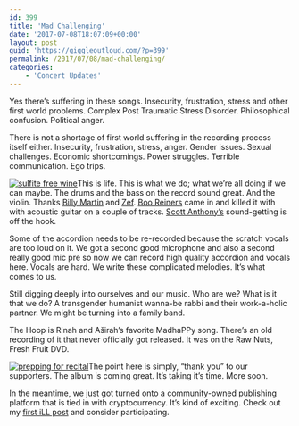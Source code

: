```yaml
---
id: 399
title: 'Mad Challenging'
date: '2017-07-08T18:07:09+00:00'
layout: post
guid: 'https://giggleoutloud.com/?p=399'
permalink: /2017/07/08/mad-challenging/
categories:
    - 'Concert Updates'
---
```


Yes there’s suffering in these songs. Insecurity, frustration, stress and other first world problems. Complex Post Traumatic Stress Disorder. Philosophical confusion. Political anger.

There is not a shortage of first world suffering in the recording process itself either. Insecurity, frustration, stress, anger. Gender issues. Sexual challenges. Economic shortcomings. Power struggles. Terrible communication. Ego trips.

[![sulfite free wine](https://giggleoutloud.com/LIVE/wp-content/uploads/2017/07/wine-300x300.jpg)](https://giggleoutloud.com/wp-content/uploads/2017/07/wine.jpg)This is life. This is what we do; what we’re all doing if we can maybe. The drums and the bass on the record sound great. And the violin. Thanks [Billy Martin](https://www.google.com/url?sa=t&rct=j&q=&esrc=s&source=web&cd=1&cad=rja&uact=8&ved=0ahUKEwi96q3Xn_rUAhVMET4KHZQjAAUQFggmMAA&url=http%3A%2F%2Fwww.billymartin.net%2F&usg=AFQjCNED4_31BsGnXs_TZFaKUOYs601rlg) and [Zef](https://www.google.com/url?sa=t&rct=j&q=&esrc=s&source=web&cd=1&cad=rja&uact=8&ved=0ahUKEwiohOzln_rUAhXSDj4KHdZCD-wQFggiMAA&url=https%3A%2F%2Fwww.facebook.com%2Femiliodizefalo.china&usg=AFQjCNFc5oS0kHdQSeGW9_8tqsWeFrclQQ). [Boo Reiners](https://www.google.com/url?sa=t&rct=j&q=&esrc=s&source=web&cd=1&cad=rja&uact=8&ved=0ahUKEwj92ZSqn_rUAhUC8z4KHZOWBTAQFggmMAA&url=http%3A%2F%2Fwww.elenaandboo.com%2F&usg=AFQjCNH8VfbtzfXvJSXOsQF8l1A0R4XS6g) came in and killed it with with acoustic guitar on a couple of tracks. [Scott Anthony’s](http://www.storybooksound.com) sound-getting is off the hook.

Some of the accordion needs to be re-recorded because the scratch vocals are too loud on it. We got a second good microphone and also a second really good mic pre so now we can record high quality accordion and vocals here. Vocals are hard. We write these complicated melodies. It’s what comes to us.

Still digging deeply into ourselves and our music. Who are we? What is it that we do? A transgender humanist wanna-be rabbi and their work-a-holic partner. We might be turning into a family band.

The Hoop is Rinah and Aširah’s favorite MadhaPPy song. There’s an old recording of it that never officially got released. It was on the Raw Nuts, Fresh Fruit DVD.

[![prepping for recital](https://giggleoutloud.com/LIVE/wp-content/uploads/2017/07/preppingforrecital-300x300.jpg)](https://giggleoutloud.com/wp-content/uploads/2017/07/preppingforrecital.jpg)The point here is simply, “thank you” to our supporters. The album is coming great. It’s taking it’s time. More soon.

In the meantime, we just got turned onto a community-owned publishing platform that is tied in with cryptocurrency. It’s kind of exciting. Check out my [first iLL post](https://steemit.com/introduceyourself/@mikeill/who-am-i-to-write-the-unoriginal-mike-ill) and consider participating.
